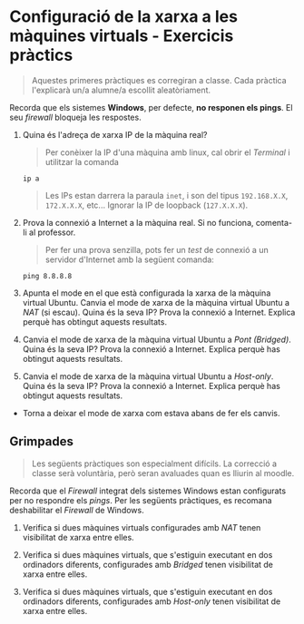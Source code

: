 Configuració de la xarxa a les màquines virtuals - Exercicis pràctics
======================================================

> Aquestes primeres pràctiques es corregiran a classe. Cada pràctica l'explicarà un/a alumne/a escollit aleatòriament.

Recorda que els sistemes **Windows**, per defecte, **no responen els pings**. El seu _firewall_ bloqueja les respostes.

1. Quina és l'adreça de xarxa IP de la màquina real?

   > Per conèixer la IP d'una màquina amb linux, cal obrir el *Terminal* i utilitzar la comanda
   ```console
   ip a
   ```
   > Les IPs estan darrera la paraula `inet`, i son del tipus `192.168.X.X`, `172.X.X.X`, etc... Ignorar la IP de loopback (`127.X.X.X`).

4. Prova la connexió a Internet a la màquina real. Si no funciona, comenta-li al professor.

   > Per fer una prova senzilla, pots fer un *test* de connexió a un servidor d'Internet amb la següent comanda:
   ```console
   ping 8.8.8.8
   ```

4. Apunta el mode en el que està configurada la xarxa de la màquina virtual Ubuntu. Canvia el mode de xarxa de la màquina virtual Ubuntu a *NAT* (si escau). Quina és la seva IP? Prova la connexió a Internet. Explica perquè has obtingut aquests resultats.

5. Canvia el mode de xarxa de la màquina virtual Ubuntu a *Pont (Bridged)*. Quina és la seva IP? Prova la connexió a Internet. Explica perquè has obtingut aquests resultats.

5. Canvia el mode de xarxa de la màquina virtual Ubuntu a *Host-only*. Quina és la seva IP? Prova la connexió a Internet. Explica perquè has obtingut aquests resultats.

* Torna a deixar el mode de xarxa com estava abans de fer els canvis.

Grimpades
----------
>Les següents pràctiques son especialment difícils. La correcció a classe serà voluntària, però seran avaluades quan es lliurin al moodle.

Recorda que el _Firewall_ integrat dels sistemes Windows estan configurats per no respondre els _pings_. Per les següents pràctiques, es recomana deshabilitar el _Firewall_ de Windows.

1. Verifica si dues màquines virtuals configurades amb *NAT* tenen visibilitat de xarxa entre elles.

1. Verifica si dues màquines virtuals, que s'estiguin executant en dos ordinadors diferents, configurades amb *Bridged* tenen visibilitat de xarxa entre elles.

1. Verifica si dues màquines virtuals, que s'estiguin executant en dos ordinadors diferents, configurades amb *Host-only* tenen visibilitat de xarxa entre elles.
